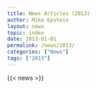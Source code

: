 ```yaml
---
title: News Articles (2013)
author: Mika Epstein
layout: news
topic: index
date: 2013-01-01
permalink: /news/2013/
categories: ["News"]
tags: ["2013"]
---
```


{{< news >}}